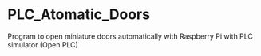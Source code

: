 # PLC_Atomatic_Doors
Program to open miniature doors automatically with Raspberry Pi with PLC simulator (Open PLC)
